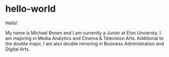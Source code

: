 # hello-world

Hello!

My name is Michael Brown and I am currently a Junior at Elon Unviersty. I am majoring in Media Analytics and Cinema & Television Arts. Additional to the double major, I am also double minoring in Buisness Administration and Digital Arts. 
